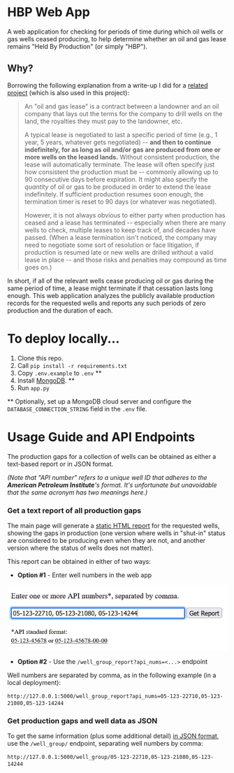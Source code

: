 
# HBP Web App

A web application for checking for periods of time during which oil
wells or gas wells ceased producing, to help determine whether an oil
and gas lease remains "Held By Production" (or simply "HBP").


## Why?

Borrowing the following explanation from a write-up I did for a 
[related project](https://github.com/JamesPImes/og_production_analyzer)
(which is also used in this project):

> An "oil and gas lease" is a contract between a landowner and an oil company
that lays out the terms for the company to drill wells on the land, the
royalties they must pay to the landowner, etc.
> 
> A typical lease is negotiated to last a specific period of time (e.g., 1 year,
5 years, whatever gets negotiated) -- __and then to continue indefinitely,
for as long as oil and/or gas are produced from one or more wells on the
leased lands.__
Without consistent production, the lease will automatically terminate.
The lease will often specify just how consistent the production must be
-- commonly allowing up to 90 consecutive days before expiration.
It might also specify the *quantity* of oil or gas to be produced in order
to extend the lease indefinitely. If sufficient production resumes soon
enough, the termination timer is reset to 90 days (or whatever was
negotiated).
> 
> However, it is not always obvious to either party when production has
ceased and a lease has terminated -- especially when there are many wells
to check, multiple leases to keep track of, and decades have passed.
(When a lease termination isn't noticed, the company may need to negotiate
some sort of resolution or face litigation, if production is resumed late
or new wells are drilled without a valid lease in place -- and those risks
and penalties may compound as time goes on.)

In short, if all of the relevant wells cease producing oil or gas during
the same period of time, a lease might terminate if that cessation lasts
long enough. This web application analyzes the publicly available
production records for the requested wells and reports any such periods
of zero production and the duration of each.


# To deploy locally...

1) Clone this repo.
2) Call `pip install -r requirements.txt`
3) Copy `.env.example` to `.env` \*\*
4) Install [MongoDB](https://www.mongodb.com/try/download/community). \*\*
5) Run `app.py`

\*\* Optionally, set up a MongoDB cloud server and configure the 
`DATABASE_CONNECTION_STRING` field in the `.env` file.


# Usage Guide and API Endpoints

The production gaps for a collection of wells can be obtained as either
a text-based report or in JSON format.

*(Note that "API number" refers to a unique well ID that adheres to the 
__American Petroleum Institute__'s format. It's unfortunate but 
unavoidable that the same acronym has two meanings here.)*

### Get a text report of all production gaps

The main page will generate a 
[static HTML report](https://htmlpreview.github.io/?https://github.com/JamesPImes/hbp_webapp/blob/master/_example_resources/sample_report.htm) 
for the requested wells, showing the gaps in production (one version 
where wells in "shut-in" status are considered to be producing even when
they are not, and another version where the status of wells does not 
matter).

This report can be obtained in either of two ways:

* __Option #1__ - Enter well numbers in the web app

![](_example_resources/web_app_input.png)

* __Option #2__ - Use the `/well_group_report?api_nums=<...>` 
endpoint

Well numbers are separated by comma, as in the following example (in a
local deployment):

```
http://127.0.0.1:5000/well_group_report?api_nums=05-123-22710,05-123-21080,05-123-14244
```

### Get production gaps and well data as JSON

To get the same information (plus some additional detail) 
[in JSON format](_example_resources/sample_json.json),
use the `/well_group/` endpoint, separating well numbers by comma:

```
http://127.0.0.1:5000/well_group/05-123-22710,05-123-21080,05-123-14244
```
